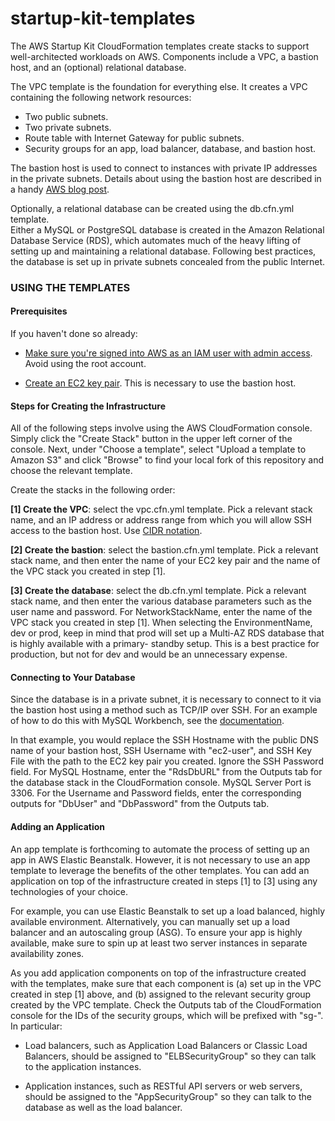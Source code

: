# startup-kit-templates

The AWS Startup Kit CloudFormation templates create stacks to support 
well-architected workloads on AWS. Components include a VPC, a bastion 
host, and an (optional) relational database.  

The VPC template is the foundation for everything else. It creates a VPC
containing the following network resources:
- Two public subnets.
- Two private subnets.
- Route table with Internet Gateway for public subnets.
- Security groups for an app, load balancer, database, and bastion host.
    
The bastion host is used to connect to instances with private IP addresses
in the private subnets. Details about using the bastion host are described in
a handy [AWS blog post](https://aws.amazon.com/blogs/security/securely-connect-to-linux-instances-running-in-a-private-amazon-vpc).  

Optionally, a relational database can be created using the db.cfn.yml template.  
Either a MySQL or PostgreSQL database is created in the Amazon Relational 
Database Service (RDS), which automates much of the heavy lifting of setting up 
and maintaining a relational database. Following best practices, the database is 
set up in private subnets concealed from the public Internet.  

### USING THE TEMPLATES

#### Prerequisites

If you haven't done so already:

- [Make sure you're signed into AWS as an IAM user with admin access](http://docs.aws.amazon.com/IAM/latest/UserGuide/getting-started_create-admin-group.html).
Avoid using the root account.


- [Create an EC2 key pair](http://docs.aws.amazon.com/AWSEC2/latest/UserGuide/ec2-key-pairs.html#having-ec2-create-your-key-pair). This is necessary to use the bastion host.

#### Steps for Creating the Infrastructure

All of the following steps involve using the AWS CloudFormation console. Simply
click the "Create Stack" button in the upper left corner of the console. Next,
under "Choose a template", select "Upload a template to Amazon S3" and click
"Browse" to find your local fork of this repository and choose the relevant template.

Create the stacks in the following order:

**[1] Create the VPC**: select the vpc.cfn.yml template. Pick a relevant stack
name, and an IP address or address range from which you will allow SSH access
to the bastion host. Use [CIDR notation](https://en.wikipedia.org/wiki/Classless_Inter-Domain_Routing).

**[2] Create the bastion**: select the bastion.cfn.yml template. Pick a relevant
stack name, and then enter the name of your EC2 key pair and the name of the VPC
stack you created in step [1]. 

**[3] Create the database**: select the db.cfn.yml template. Pick a relevant stack
name, and then enter the various database parameters such as the user name and
password. For NetworkStackName, enter the name of the VPC stack you created in
step [1]. When selecting the EnvironmentName, dev or prod, keep in mind that 
prod will set up a Multi-AZ RDS database that is highly available with a primary-
standby setup. This is a best practice for production, but not for dev and would
be an unnecessary expense.

#### Connecting to Your Database

Since the database is in a private subnet, it is necessary to connect to it via
the bastion host using a method such as TCP/IP over SSH. For an example of how 
to do this with MySQL Workbench, see the [documentation](http://dev.mysql.com/doc/workbench/en/wb-mysql-connections-methods-ssh.html).  

In that example, you would replace the SSH Hostname with the public DNS name of
your bastion host, SSH Username with "ec2-user", and SSH Key File with the path 
to the EC2 key pair you created. Ignore the SSH Password field. For MySQL Hostname,
enter the "RdsDbURL" from the Outputs tab for the database stack in the CloudFormation
console. MySQL Server Port is 3306. For the Username and Password fields, enter the 
corresponding outputs for "DbUser" and "DbPassword" from the Outputs tab.


#### Adding an Application

An app template is forthcoming to automate the process of setting up an app in
AWS Elastic Beanstalk. However, it is not necessary to use an app template to
leverage the benefits of the other templates. You can add an application on top
of the infrastructure created in steps [1] to [3] using any technologies of your
choice.

For example, you can use Elastic Beanstalk to set up a load balanced, highly
available environment. Alternatively, you can manually set up a load balancer
and an autoscaling group (ASG). To ensure your app is highly available, make 
sure to spin up at least two server instances in separate availability zones.  

As you add application components on top of the infrastructure created with the
templates, make sure that each component is (a) set up in the VPC created in
step [1] above, and (b) assigned to the relevant security group created by the
VPC template. Check the Outputs tab of the CloudFormation console for the IDs
of the security groups, which will be prefixed with "sg-". In particular:

- Load balancers, such as Application Load Balancers or Classic Load Balancers,
should be assigned to "ELBSecurityGroup" so they can talk to the application
instances.

- Application instances, such as RESTful API servers or web servers, should be
assigned to the "AppSecurityGroup" so they can talk to the database as
well as the load balancer.


